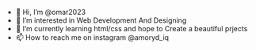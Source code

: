 - 👋 Hi, I’m @omar2023
- 👀 I’m interested in Web Development And Designing
- 🌱 I’m currently learning html/css and hope to Create a beautiful prjects
- 📫 How to reach me on instagram @amoryd_iq

